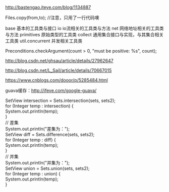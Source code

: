 
http://bastengao.iteye.com/blog/1134887

Files.copy(from,to); //注意，只用了一行代码噢  

base              基本的工具类与接口
io                 io流相关的工具类与方法
net               网络地址相关的工具类与方法
primitives        原始类型的工具类
collect           通用集合接口与实现，与其集合相关工具类
util.concurrent 并发相关工具类

Preconditions.checkArgument(count > 0, "must be positive: %s", count); 


http://blog.csdn.net/ghsau/article/details/27962647

http://blog.csdn.net/L_Sail/article/details/70667015

https://www.cnblogs.com/dooor/p/5285484.html




guava缓存：http://ifeve.com/google-guava/


  SetView<Integer> intersection = Sets.intersection(sets, sets2);  
        for (Integer temp : intersection) {  
            System.out.println(temp);  
        }  
        // 差集  
        System.out.println("差集为：");  
        SetView<Integer> diff = Sets.difference(sets, sets2);  
        for (Integer temp : diff) {  
            System.out.println(temp);  
        }  
        // 并集  
        System.out.println("并集为：");  
        SetView<Integer> union = Sets.union(sets, sets2);  
        for (Integer temp : union) {  
            System.out.println(temp);  
        }  


        